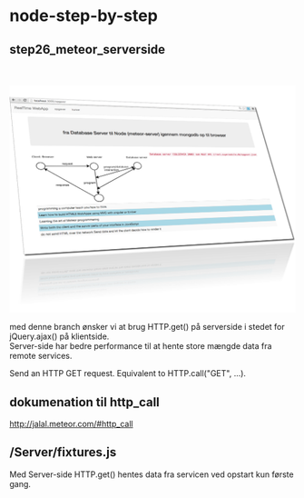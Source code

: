 node-step-by-step
=================


## step26_meteor_serverside

<br>
<br>

<img src="public/images/localhost-opgaver.png" alt="">
<br>

med denne branch ønsker vi at brug HTTP.get() på serverside
i stedet for jQuery.ajax() på klientside. <br>
Server-side har bedre performance til at hente store mængde data
fra remote services. 

Send an HTTP GET request. Equivalent to HTTP.call("GET", ...).


## dokumenation til http_call
http://jalal.meteor.com/#http_call


## /Server/fixtures.js 

Med Server-side HTTP.get() hentes data fra servicen ved opstart kun første gang. 




